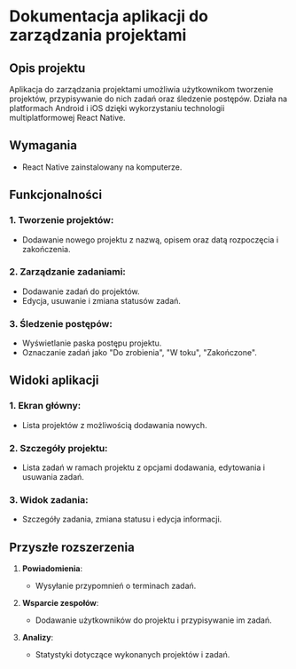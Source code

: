 # Dokumentacja aplikacji do zarządzania projektami

## Opis projektu
Aplikacja do zarządzania projektami umożliwia użytkownikom tworzenie projektów, przypisywanie do nich zadań oraz śledzenie postępów. Działa na platformach Android i iOS dzięki wykorzystaniu technologii multiplatformowej React Native.

## Wymagania
- React Native zainstalowany na komputerze.

## Funkcjonalności
### 1. Tworzenie projektów:
   - Dodawanie nowego projektu z nazwą, opisem oraz datą rozpoczęcia i zakończenia.
   
### 2. Zarządzanie zadaniami:
   - Dodawanie zadań do projektów.
   - Edycja, usuwanie i zmiana statusów zadań.

### 3. Śledzenie postępów:
   - Wyświetlanie paska postępu projektu.
   - Oznaczanie zadań jako "Do zrobienia", "W toku", "Zakończone".

## Widoki aplikacji
### 1. Ekran główny:
   - Lista projektów z możliwością dodawania nowych.
   
### 2. Szczegóły projektu:
   - Lista zadań w ramach projektu z opcjami dodawania, edytowania i usuwania zadań.

### 3. Widok zadania:
   - Szczegóły zadania, zmiana statusu i edycja informacji.

## Przyszłe rozszerzenia
1. **Powiadomienia**:
   - Wysyłanie przypomnień o terminach zadań.

2. **Wsparcie zespołów**:
   - Dodawanie użytkowników do projektu i przypisywanie im zadań.

3. **Analizy**:
   - Statystyki dotyczące wykonanych projektów i zadań.
